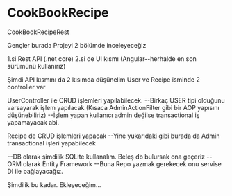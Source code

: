 # CookBookRecipe
CookBookRecipeRest

Gençler burada Projeyi 2 bölümde inceleyeceğiz

1.si Rest API (.net core)
2.si de UI kısmı (Angular--herhalde en son sürümünü kullanırız)

Şimdi API kısmını da 2 kısımda düşünelim
User ve Recipe isminde 2 controller var

UserController ile CRUD işlemleri yapılabilecek. 
--Birkaç USER tipi olduğunu varsayarak işlem yapılacak (Kısaca AdminActionFilter gibi bir AOP yapısını düşünebiliriz)
--İşlem yapan kullanıcı admin değilse transactional iş yapamayacak abi.

Recipe de CRUD işlemleri yapacak
--Yine yukarıdaki gibi burada da Admin transactional işleri yapabilecek

--DB olarak şimdilik SQLite kullanalım. Beleş db bulursak ona geçeriz
--ORM olarak Entity Framework
--Buna Repo yazmak gerekecek onu servise DI ile bağlayacağız.

Şimdilik bu kadar. Ekleyeceğim...
